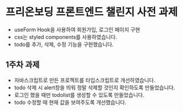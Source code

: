 # 프리온보딩 프론트엔드 챌린지 사전 과제

- useForm Hook을 사용하여 회원가입, 로그인 페이지 구현 
- css는 styled components를 사용하였습니다.
- todo를 추가, 삭제, 수정 기능을 구현했습니다.

## 1주차 과제 

- 자바스크립트로 만든 프로젝트를 타입스크립트로 개선하였습니다.
- todo 삭제 시 alert창을 띄워 정말 삭제할 것인지 확인하도록 만들었습니다.
- 로그인 했을 때만 todolist를 생성할 수 있도록 만들었습니다.
- todo 수정할 때 현재 값을 보여주도록 개선했습니다.

